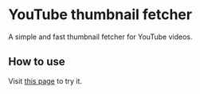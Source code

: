 # YouTube thumbnail fetcher

A simple and fast thumbnail fetcher for YouTube videos.

## How to use

Visit [this page](https://fapados123.github.io/youtube-thumbnail-fetcher/) to try it.
